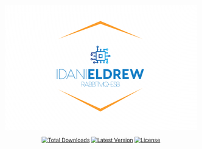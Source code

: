 <p align="center">
    <img src="art/logo.png" alt="esb">
    <p align="center">
        <a href="https://packagist.org/packages/pestphp/pest"><img alt="Total Downloads" src="https://img.shields.io/packagist/dt/idanieldrew/esb"></a>
        <a href="https://packagist.org/packages/idanieldrew/esb"><img alt="Latest Version" src="https://img.shields.io/packagist/stars/idanieldrew/esb"></a>
        <a href="https://packagist.org/packages/pestphp/pest"><img alt="License" src="https://img.shields.io/packagist/l/idanieldrew/esb"></a>
    </p>
</p>
